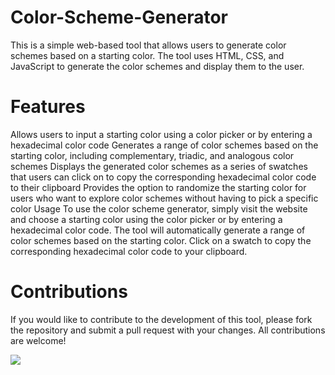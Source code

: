 # Color-Scheme-Generator

This is a simple web-based tool that allows users to generate color schemes based on a starting color. The tool uses HTML, CSS, and JavaScript to generate the color schemes and display them to the user.

# Features
Allows users to input a starting color using a color picker or by entering a hexadecimal color code
Generates a range of color schemes based on the starting color, including complementary, triadic, and analogous color schemes
Displays the generated color schemes as a series of swatches that users can click on to copy the corresponding hexadecimal color code to their clipboard
Provides the option to randomize the starting color for users who want to explore color schemes without having to pick a specific color
Usage
To use the color scheme generator, simply visit the website and choose a starting color using the color picker or by entering a hexadecimal color code. The tool will automatically generate a range of color schemes based on the starting color. Click on a swatch to copy the corresponding hexadecimal color code to your clipboard.

# Contributions
If you would like to contribute to the development of this tool, please fork the repository and submit a pull request with your changes. All contributions are welcome!

![](https://github.com/Juliaxtran/Color-Scheme-Generator/blob/main/chrome-capture-2022-11-13.gif?raw=true)



